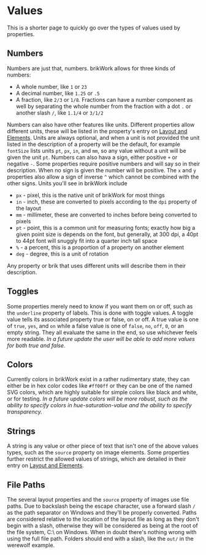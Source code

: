 # Values
This is a shorter page to quickly go over the types of values used by properties.

## Numbers

Numbers are just that, numbers. brikWork allows for three kinds of numbers:
 - A whole number, like `1` or `23`
 - A decimal number, like `1.25` or `.5`
 - A fraction, like `2/3` or `1/8`. Fractions can have a number component as well by separating the whole number from the fraction with a dot `.` or another slash `/`, like `1.1/4` or `3/1/2`

Numbers can also have other features like units. Different properties allow different units, these will be listed in the property's entry on [Layout and Elements](../Layout-and-Elements/). Units are always optional, and when a unit is not provided the unit listed in the description of a property will be the default, for example `fontSize` lists units `pt`, `px`, `in`, and `mm`, so any value without a unit will be given the unit `pt`. Numbers can also hava a sign, either positive `+` or negative `-`. Some properties require positive numbers and will say so in their description. When no sign is given the number will be positive. The `x` and `y` properties also allow a sign of inverse `^` which cannot be combined with the other signs.
Units you'll see in brikWork include

 - `px` - pixel, this is the native unit of brikWork for most things
 - `in` - inch, these are converted to pixels according to the `dpi` property of the layout
 - `mm` - millimeter, these are converted to inches before being converted to pixels
 - `pt` - point, this is a common unit for measuring fonts; exactly how big a given point size is depends on the font, but generally, at 300 dpi, a 40pt to 44pt font will snuggly fit into a quarter inch tall space
 - `%` - a percent, this is a proportion of a property on another element
 - `deg` - degree, this is a unit of rotation

Any property or brik that uses different units will describe them in their description.

## Toggles

Some properties merely need to know if you want them on or off, such as the `underline` property of labels. This is done with toggle values. A toggle value tells its associated property true or false, on or off. A true value is one of `true`, `yes`, and `on` while a false value is one of `false`, `no`, `off`, `0`, or an empty string. They all evaluate the same in the end, so use whichever feels more readable. *In a future update the user will be able to add more values for both true and false.*

## Colors

Currently colors in brikWork exist in a rather rudimentary state, they can either be in hex color codes like `#ff00ff` or they can be one of the named SVG colors, which are highly suitable for simple colors like black and white, or for testing. *In a future update colors will be more robust, such as the ability to specify colors in hue-saturation-value and the ability to specify transparency.*

## Strings

A string is any value or other piece of text that isn't one of the above values types, such as the `source` property on image elements. Some properties further restrict the allowed values of strings, which are detailed in their entry on [Layout and Elements](../Layout-and-Elements/).

## File Paths

The several layout properties and the `source` property of images use file paths. Due to backslash being the escape character, use a forward slash `/` as the path separator on Windows and they'll be properly converted. Paths are considered relative to the location of the layout file as long as they don't begin with a slash, otherwise they will be considered as being at the root of the file system, C:\ on Windows. When in doubt there's nothing wrong with using the full file path. Folders should end with a slash, like the `out/` in the werewolf example.